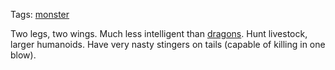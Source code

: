 Tags: [monster](Monsters)

Two legs, two wings. Much less intelligent than [dragons](Dragons). Hunt livestock, larger humanoids. Have very nasty stingers on tails (capable of killing in one blow).
